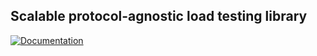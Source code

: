 ## Scalable protocol-agnostic load testing library

[![Documentation](https://img.shields.io/badge/Documentation-MDBook-blue?style=for-the-badge)](https://smartcontractkit.github.io/chainlink-testing-framework/libs/wasp/overview.html)